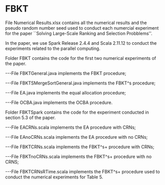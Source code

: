 # FBKT

File Numerical Results.xlsx contains all the numerical results and the pseudo random number seed used to conduct each numercial experiment for the paper ``Solving Large-Scale Ranking and Selection Probblems''.

In the paper, we use Spark Release 2.4.4 and Scala 2.11.12 to conduct the experiments related to the parallel computing.

Folder FBKT contains the code for the first two numerical experiments of the paper.

---File FBKTGeneral.java implements the FBKT procedure; 

---File FBKTSMergeSortGeneral.java implements the FBKT^s procedure; 
  
---File EA.java implements the equal allocation  procedure;
  
---File OCBA.java implements the OCBA procedure.
  
Folder FBKTSpark contains the code for the experiment conducted in section 5.3 of the paper.
  
---File EACRNs.scala implements the EA procedure with CRNs;
  
---File EAnoCRNs.scala implements the EA procedure with no CRNs;
  
---File FBKTCRNs.scala implements the FBKT^s+ procedure with CRNs;
  
---File FBKTnoCRNs.scala implements the FBKT^s+ procedure with no CRNS;
  
---File FBKTCRNsRTime.scala implements the FBKT^s+ procedure used to conduct the numerical experiments for Table 5.

